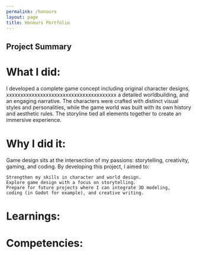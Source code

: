 ```yaml
---
permalink: /honours
layout: page
title: Honours Portfolio
---
```


<h2>Project Summary</h2>
<h1 style="max-width: 500px">What I did: </h1>
    I developed a complete game concept including original character designs, xxxxxxxxxxxxxxxxxxxxxxxxxxxxxxxxxxxxxxx
    a detailed worldbuilding, and an engaging narrative. 
    The characters were crafted with distinct visual styles and personalities, 
    while the game world was built with its own history and aesthetic rules. 
    The storyline tied all elements together to create an immersive experience.
    
<h1>Why I did it: </h1>
    Game design sits at the intersection of my passions: storytelling, 
    creativity, gaming, and coding. By developing this project, I aimed to:

    Strengthen my skills in character and world design.
    Explore game design with a focus on storytelling.
    Prepare for future projects where I can integrate 3D modeling, 
    coding (in Godot for example), and creative writing.
<h1>Learnings: </h1>
<h1>Competencies: </h1>
